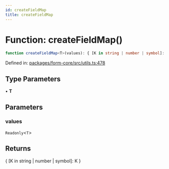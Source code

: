 ```yaml
---
id: createFieldMap
title: createFieldMap
---
```


<!-- DO NOT EDIT: this page is autogenerated from the type comments -->

# Function: createFieldMap()

```ts
function createFieldMap<T>(values): { [K in string | number | symbol]: K }
```

Defined in: [packages/form-core/src/utils.ts:478](https://github.com/TanStack/form/blob/main/packages/form-core/src/utils.ts#L478)

## Type Parameters

• **T**

## Parameters

### values

`Readonly`\<`T`\>

## Returns

\{ \[K in string \| number \| symbol\]: K \}
